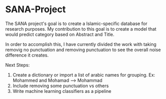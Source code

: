 # SANA-Project

The SANA project's goal is to create a Islamic-specific database for research purposes. My contribution to this goal is to create a model that would predict category based on Abstract and Title. 

In order to accomplish this, I have currently divided the work with taking removig no punctuation and removing punctuation to see the overall noise difference it creates. 

Next Steps: 
1) Create a dictionary or import a list of arabic names for grouping. Ex: Mohammed and Mohamad --> Mohammad 
2) Include removing some punctuation vs others 
3) Write machine learning classifiers as a pipeline 

